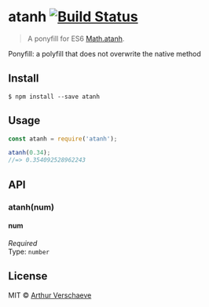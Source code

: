 # atanh [![Build Status](https://travis-ci.org/arthurvr/atanh.svg?branch=master)](https://travis-ci.org/arthurvr/atanh)

> A ponyfill for ES6 [Math.atanh](https://developer.mozilla.org/en-US/docs/Web/JavaScript/Reference/Global_Objects/Math/atanh).

Ponyfill: a polyfill that does not overwrite the native method


## Install

```
$ npm install --save atanh
```


## Usage

```js
const atanh = require('atanh');

atanh(0.34);
//=> 0.354092528962243
```


## API

### atanh(num)

#### num 

*Required*  
Type: `number`


## License

MIT © [Arthur Verschaeve](http://arthurverschaeve.be)
